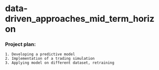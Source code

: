 # data-driven_approaches_mid_term_horizon
### Project plan:
    1. Developing a predictive model 
    2. Implementation of a trading simulation
    3. Applying model on different dataset, retraining
